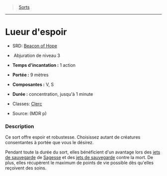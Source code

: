 ﻿---
!SpellItem
Family: SpellHD
Level: 3
Type: Abjuration
CastingTime: 1 action
Range: 9 mètres
Components: V, S
Duration: concentration, jusqu'à 1 minute
Classes: '[Clerc](hd_cleric.md)'
Id: spells_hd.md#lueur-despoir
ParentLink: spells_hd.md#sorts
Name: Lueur d'espoir
ParentName: Sorts
NameLevel: 1
AltName: '[Beacon of Hope](srd_spells_beacon_of_hope.md)'
Source: (MDR p)
Attributes: {}
AttributesDictionary: >+
  {}

---
> [Sorts](hd_spells.md)

---

# Lueur d'espoir

- SRD: [Beacon of Hope](srd_spells_beacon_of_hope.md)

-  Abjuration de niveau 3

- **Temps d'incantation :** 1 action

- **Portée :** 9 mètres

- **Composantes :** V, S

- **Durée :** concentration, jusqu'à 1 minute

- Classes: [Clerc](hd_cleric.md)

- Source: (MDR p)

### Description

Ce sort offre espoir et robustesse. Choisissez autant de créatures consentantes à portée que vous le désirez.

Pendant toute la durée du sort, elles bénéficient d'un avantage lors des [jets de sauvegarde](hd_abilities_jets_de_sauvegarde.md) de [Sagesse](hd_abilities_wisdom.md) et des [jets de sauvegarde](hd_abilities_jets_de_sauvegarde.md) contre la mort. De plus, elles récupèrent le maximum de points de vie possible dès qu'elles reçoivent des soins.

